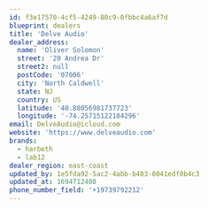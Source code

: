 ```yaml
---
id: f3e17570-4cf5-4249-80c9-0fbbc4a6af7d
blueprint: dealers
title: 'Delve Audio'
dealer_address:
  name: 'Oliver Solomon'
  street: '20 Andrea Dr'
  street2: null
  postCode: '07006'
  city: 'North Caldwell'
  state: NJ
  country: US
  latitude: '40.88056981737723'
  longitude: '-74.25715122184296'
email: DelveAudio@icloud.com
website: 'https://www.delveaudio.com'
brands:
  - harbeth
  - lab12
dealer_region: east-coast
updated_by: 1e5fda92-5ac2-4abb-b403-8041edf0b4c3
updated_at: 1694712408
phone_number_field: '+19739792212'
---
```

